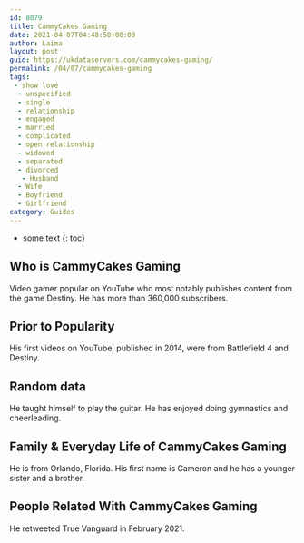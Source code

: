 ```yaml
---
id: 8079
title: CammyCakes Gaming
date: 2021-04-07T04:48:58+00:00
author: Laima
layout: post
guid: https://ukdataservers.com/cammycakes-gaming/
permalink: /04/07/cammycakes-gaming
tags:
 - show love
  - unspecified
  - single
  - relationship
  - engaged
  - married
  - complicated
  - open relationship
  - widowed
  - separated
  - divorced
   - Husband
  - Wife
  - Boyfriend
  - Girlfriend
category: Guides
---
```


* some text
{: toc}


## Who is CammyCakes Gaming
                  
                  
                  
Video gamer popular on YouTube who most notably publishes content from the game Destiny. He has more than 360,000 subscribers. 
                  
              
            
              
            
                
                
                
## Prior to Popularity
                  
                  
                  
His first videos on YouTube, published in 2014, were from Battlefield 4 and Destiny. 
                  
              
            
              
            
                
                
                
## Random data
                  
                  
                  
He taught himself to play the guitar. He has enjoyed doing gymnastics and cheerleading.
                  
              
            
              
            
                
                
                
## Family & Everyday Life of CammyCakes Gaming
                  
                  
                  
He is from Orlando, Florida. His first name is Cameron and he has a younger sister and a brother.
                  
              
            
              
            
                
                
                
## People Related With CammyCakes Gaming
                  
                  
                  
He retweeted True Vanguard in February 2021.
                  
              
            
              
            
                
              
            
              
              
            
            
              
            
          
          
          